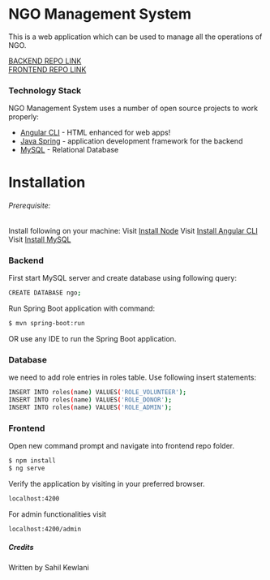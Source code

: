 # NGO Management System

This is a web application which can be used to manage all the operations of NGO.

[BACKEND REPO LINK](https://github.com/sahilKewlani/NGOManagementSystem/tree/backend)  
[FRONTEND REPO LINK](https://github.com/sahilKewlani/NGOManagementSystem/tree/frontend)

### Technology Stack

NGO Management System uses a number of open source projects to work properly:

* [Angular CLI](https://github.com/angular/angular-cli) - HTML enhanced for web apps!
* [Java Spring](https://spring.io/) - application development framework for the backend
* [MySQL](https://www.mysql.com/) - Relational Database 
 
# Installation

###### Prerequisite: 
Install following on your machine:
Visit [Install Node](https://nodejs.org/en/download/)
Visit [Install Angular CLI](https://cli.angular.io/)
Visit [Install MySQL](https://dev.mysql.com/doc/mysql-installation-excerpt/5.7/en/)

### Backend

First start MySQL server and create database using following query:
```sh
CREATE DATABASE ngo;
```
Run Spring Boot application with command:
```sh
$ mvn spring-boot:run
```
OR use any IDE to run the Spring Boot application.

### Database

we need to add role entries in roles table.
Use following insert statements:
```sh
INSERT INTO roles(name) VALUES('ROLE_VOLUNTEER');
INSERT INTO roles(name) VALUES('ROLE_DONOR');
INSERT INTO roles(name) VALUES('ROLE_ADMIN');
```

### Frontend

Open new command prompt and navigate into frontend repo folder.
```sh
$ npm install
$ ng serve
```

Verify the application by visiting in your preferred browser.

```sh
localhost:4200
```

For admin functionalities visit

```sh
localhost:4200/admin
```

##### Credits
Written by Sahil Kewlani
